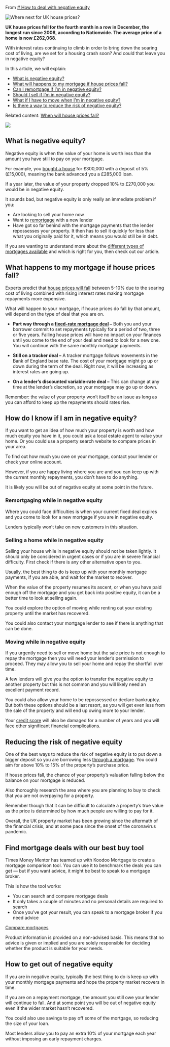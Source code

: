 From [# How to deal with negative equity](https://www.thetimes.co.uk/money-mentor/article/negative-equity/)


![Where next for UK house prices?](https://www.thetimes.co.uk/money-mentor/wp-content/uploads/2021/07/uk-property.jpg?quality=75&strip=all&w=1900&w=1200)

**UK house prices fell for the fourth month in a row in December, the longest run since 2008, **according to Nationwide**. The average price of a home is now £262,068**.

With interest rates continuing to climb in order to bring down the soaring cost of living, are we set for a housing crash soon? And could that leave you in negative equity?

In this article, we will explain: 

-   [What is negative equity?](https://www.thetimes.co.uk/money-mentor/article/negative-equity/#What-is-negative-equity?)
-   [What will happens to my mortgage if house prices fall?](http://what-happens-to-my-mortgage-if-house-prices-fall/)
-   [Can I remortgage if I’m in negative equity?](https://www.thetimes.co.uk/money-mentor/article/negative-equity/#Remortgaging-while-in-negative-equity)
-   [Should I sell if I’m in negative equity?](https://www.thetimes.co.uk/money-mentor/article/negative-equity/#Selling-a-home-while-in-negative-equity)
-   [What if I have to move when I’m in negative equity?](https://www.thetimes.co.uk/money-mentor/article/negative-equity/#Moving-while-in-negative-equity)
-   [Is there a way to reduce the risk of negative equity?](https://www.thetimes.co.uk/money-mentor/article/negative-equity/#Reducing-the-risk-of-negative-equity)

Related content: [When will house prices fall?](https://www.thetimes.co.uk/money-mentor/article/will-house-prices-drop/)

![](https://www.thetimes.co.uk/money-mentor/wp-content/uploads/2022/06/GettyImages-1177331080.jpg?quality=75&strip=all&w=600)

## **What is negative equity?**

Negative equity is when the value of your home is worth less than the amount you have still to pay on your mortgage. 

For example, you [bought a house](https://www.thetimes.co.uk/money-mentor/buying-home/) for £300,000 with a deposit of 5% (£15,000), meaning the bank advanced you a £285,000 loan.

If a year later, the value of your property dropped 10% to £270,000 you would be in negative equity.

It sounds bad, but negative equity is only really an immediate problem if you:

-   Are looking to sell your home now
-   Want to [remortgage](https://www.thetimes.co.uk/money-mentor/article/guide-remortgaging/) with a new lender
-   Have got so far behind with the mortgage payments that the lender repossesses your property. It then has to sell it quickly for less than what you originally paid for it, which means you would still be in debt.

If you are wanting to understand more about the [different types of mortgages available](https://www.thetimes.co.uk/money-mentor/article/different-types-mortgage/) and which is right for you, then check out our article.

## **What happens to my mortgage if house prices fall?**

Experts predict that [house prices will fall](https://www.thetimes.co.uk/money-mentor/article/will-house-prices-drop/) between 5-10% due to the soaring cost of living combined with rising interest rates making mortgage repayments more expensive.

What will happen to your mortgage, if house prices do fall by that amount, will depend on the type of deal that you are on.

-   **Part way through a [fixed-rate mortgage deal](https://www.thetimes.co.uk/money-mentor/article/different-types-mortgage/) –** Both you and your borrower commit to set repayments typically for a period of two, three or five years. Falling house prices will have no impact on your finances until you come to the end of your deal and need to look for a new one. You will continue with the same monthly mortgage payments.

-   **Still on a tracker deal –** A tracker mortgage follows movements in the Bank of England base rate. The cost of your mortgage might go up or down during the term of the deal. Right now, it will be increasing as interest rates are going up.

-   **On a lender’s discounted variable-rate deal –** This can change at any time at the lender’s discretion, so your mortgage may go up or down.

Remember: the value of your property won’t itself be an issue as long as you can afford to keep up the repayments should rates rise.

## **How do I know if I am in negative equity?**

If you want to get an idea of how much your property is worth and how much equity you have in it, you could ask a local estate agent to value your home. Or you could use a property search website to compare prices in your area.

To find out how much you owe on your mortgage, contact your lender or check your online account.

However, if you are happy living where you are and you can keep up with the current monthly repayments, you don’t have to do anything.

It is likely you will be out of negative equity at some point in the future. 

### **Remortgaging while in negative equity**

Where you could face difficulties is when your current fixed deal expires and you come to look for a new mortgage if you are in negative equity.

Lenders typically won’t take on new customers in this situation.

### **Selling a home while in negative equity**

Selling your house while in negative equity should not be taken lightly. It should only be considered in urgent cases or if you are in severe financial difficulty. First check if there is any other alternative open to you.

Usually, the best thing to do is keep up with your monthly mortgage payments, if you are able, and wait for the market to recover. 

When the value of the property resumes its ascent, or when you have paid enough off the mortgage and you get back into positive equity, it can be a better time to look at selling again.

You could explore the option of moving while renting out your existing property until the market has recovered. 

You could also contact your mortgage lender to see if there is anything that can be done.

### **Moving while in negative equity**

If you urgently need to sell or move home but the sale price is not enough to repay the mortgage then you will need your lender’s permission to proceed. They may allow you to sell your home and repay the shortfall over time.

A few lenders will give you the option to transfer the negative equity to another property but this is not common and you will likely need an excellent payment record. 

You could also allow your home to be repossessed or declare bankruptcy. But both these options should be a last resort, as you will get even less from the sale of the property and will end up owing more to your lender.

Your [credit score](https://www.thetimes.co.uk/money-mentor/article/credit-scores/) will also be damaged for a number of years and you will face other significant financial complications. 

## **Reducing the risk of negative equity**

One of the best ways to reduce the risk of negative equity is to put down a bigger deposit so you are borrowing less [through a mortgage](https://www.thetimes.co.uk/money-mentor/article/different-types-mortgage/). You could aim for above 10% to 15% of the property’s purchase price.

If house prices fall, the chance of your property’s valuation falling below the balance on your mortgage is reduced. 

Also thoroughly research the area where you are planning to buy to check that you are not overpaying for a property.

Remember though that it can be difficult to calculate a property’s true value as the price is determined by how much people are willing to pay for it.

Overall, the UK property market has been growing since the aftermath of the financial crisis, and at some pace since the onset of the coronavirus pandemic.

## Find mortgage deals with our best buy tool

Times Money Mentor has teamed up with Koodoo Mortgage to create a mortgage comparison tool. You can use it to benchmark the deals you can get — but if you want advice, it might be best to speak to a mortgage broker.  
  
This is how the tool works:

-   You can search and compare mortgage deals
-   It only takes a couple of minutes and no personal details are required to search
-   Once you’ve got your result, you can speak to a mortgage broker if you need advice

[Compare mortgages](https://mortgages.thetimes.co.uk/)

Product information is provided on a non-advised basis. This means that no advice is given or implied and you are solely responsible for deciding whether the product is suitable for your needs.

## **How to get out of negative equity**

If you are in negative equity, typically the best thing to do is keep up with your monthly mortgage payments and hope the property market recovers in time. 

If you are on a repayment mortgage, the amount you still owe your lender will continue to fall. And at some point you will be out of negative equity even if the wider market hasn’t recovered.

You could also use savings to pay off some of the mortgage, so reducing the size of your loan.

Most lenders allow you to pay an extra 10% of your mortgage each year without imposing an early repayment charges.